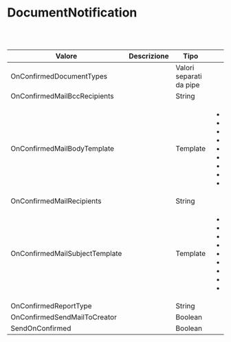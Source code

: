 # DocumentNotification

<br><br>

| Valore | Descrizione | Tipo | Valori | Valore di default |
| --- | --- | --- | --- | --- |
| OnConfirmedDocumentTypes |  | Valori separati da pipe | <ul> </ul>|  |
| OnConfirmedMailBccRecipients |  | String | <ul> </ul>|  |
| OnConfirmedMailBodyTemplate |  | Template | <ul>  <li>AccountCode</li> <li>AccountName</li> <li>DocumentAmount</li> <li>DocumentAmountIncludingVat</li> <li>DocumentDate</li> <li>DocumentNumber</li> <li>DocumentReference</li> <li>DocumentType</li> <li>DocumentUrl</li></ul>| ${DocumentType} '${DocumentNumber}' confermato! |
| OnConfirmedMailRecipients |  | String | <ul> </ul>|  |
| OnConfirmedMailSubjectTemplate |  | Template | <ul>  <li>AccountCode</li> <li>AccountName</li> <li>DocumentAmount</li> <li>DocumentAmountIncludingVat</li> <li>DocumentDate</li> <li>DocumentNumber</li> <li>DocumentReference</li> <li>DocumentType</li> <li>DocumentUrl</li></ul>| ${DocumentType} '${DocumentNumber}' confermato! |
| OnConfirmedReportType |  | String | <ul> </ul>|  |
| OnConfirmedSendMailToCreator |  | Boolean | <ul> </ul>|  |
| SendOnConfirmed |  | Boolean | <ul> </ul>|  |

